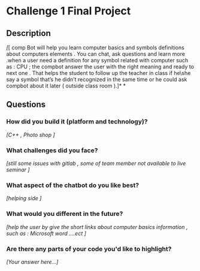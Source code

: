 # Challenge 1 Final Project

## Description

*[*[
comp Bot will help you learn computer basics and symbols definitions about computers elements . You can chat, ask questions and learn more .when a user need a definition for any symbol related with computer such as : CPU ;  the compbot answer the user with the right meaning and ready to next one .
That helps the student to follow up the teacher in class if he\she say a symbol that’s he didn’t recognized in the same time or he could ask compbot about it later ( outside class room ).]*
*

## Questions

### How did you build it (platform and technology)?

*[C++ , Photo shop ]*

### What challenges did you face?

*[still some issues with gitlab , some of team member not available to live seminar   ]*

### What aspect of the chatbot do you like best? 

*[helping side ]*

### What would you different in the future? 

*[help the user by give the short links about computer basics information , such as : Microsoft word ….ect   ]*

### Are there any parts of your code you'd like to highlight?

*[Your answer here...]*
